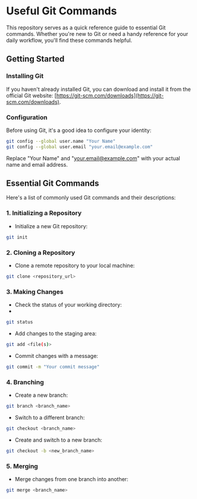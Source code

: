 # Useful Git Commands

This repository serves as a quick reference guide to essential Git commands. Whether you're new to Git or need a handy reference for your daily workflow, you'll find these commands helpful.

## Getting Started

### Installing Git

If you haven't already installed Git, you can download and install it from the official Git website: [https://git-scm.com/downloads](https://git-scm.com/downloads).

### Configuration

Before using Git, it's a good idea to configure your identity:

```bash
git config --global user.name "Your Name"
git config --global user.email "your.email@example.com"
```

Replace "Your Name" and "your.email@example.com" with your actual name and email address.

## Essential Git Commands

Here's a list of commonly used Git commands and their descriptions:

### 1. Initializing a Repository

- Initialize a new Git repository:

```bash
git init
```

### 2. Cloning a Repository

- Clone a remote repository to your local machine:

```bash
git clone <repository_url>
```

### 3. Making Changes

- Check the status of your working directory:
- 
```bash
git status
```

- Add changes to the staging area:
```bash
git add <file(s)>
```

- Commit changes with a message:
```bash
git commit -m "Your commit message"
```

### 4. Branching

- Create a new branch:
```bash
git branch <branch_name>
```

- Switch to a different branch:
```bash
git checkout <branch_name>
```

- Create and switch to a new branch:
```bash
git checkout -b <new_branch_name>
```

### 5. Merging

- Merge changes from one branch into another:
```bash
git merge <branch_name>
```
